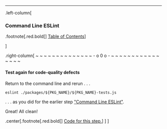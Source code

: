 ---
.left-column[
  ### Command Line ESLint
.footnote[.red.bold[] [Table of Contents](./)] 
<!-- H -->]
.right-column[
~ ~ ~ ~ ~ ~ ~ ~ ~ ~ ~ ~ ~ ~ - o 0 o - ~ ~ ~ ~ ~ ~ ~ ~ ~ ~ ~ ~ ~ ~ ~ ~

#### Test again for code-quality defects

Return to the command line and rerun . . . 
```terminal
eslint ./packages/${PKG_NAME}/${PKG_NAME}-tests.js
```
. . . as you did for the earlier step ["Command Line ESLint"](#UseESLintOnTheCommandLine).

Great!  All clean!
<!-- Code for this begins at line #51 -->
<!-- B -->
.center[.footnote[.red.bold[] <a href="https://github.com/martinhbramwell/Meteor-CI-Tutorial/blob/master/Part04_CodingStyleAndLinting.sh#L51" target="_blank">Code for this step.</a>] ]
]
